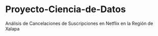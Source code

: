 # Proyecto-Ciencia-de-Datos
Análisis de Cancelaciones de Suscripciones en Netflix en la Región de Xalapa
